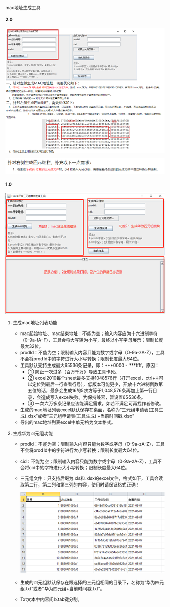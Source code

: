 mac地址生成工具

#### 2.0

![2.0需求.png](src/resources/static/image/2.0需求.png)

![2.0补充需求.png](src/resources/static/image/2.0补充需求.png)


#### 1.0

![MacGenerator.png](/src/resources/static/image/MacGenerator.png)

1. 生成mac地址列表功能
    - mac起始地址、mac结束地址：不能为空；输入内容应为十六进制字符（0-9a-fA-F），工具会将大写转为小写，最终以小写字母展示；限制长度最大32位。
    - prodId：不能为空；限制输入内容只能为数字或字母（0-9a-zA-Z），工具不会将prodId中的字符进行大小写转换；限制长度最大64位。
    - 工具默认支持生成最大65536条记录，即：***0000 - ***ffff。原因：
        - ① 防止一次过多（百万千万）导致工具卡死。
        - ② excel2010每个sheet最多支持1048576行（打开excel，ctrl+↓可以定位到最后一行查看行号），低版本可能更少，开放十六进制倒数第五位的话，最多会生成16的5次方等于1,048,576条再加上第一行目录，会造成写入excel失败。为保持兼容，暂设置65536条。
        - ③ 一次六万多条记录应该能满足需求。如若不满足可再找作者修改。
    - 生成的mac地址列表excel默认保存在桌面，名称为“三元组申请表(工具生成).xlsx”或者“三元组申请表(工具生成) +当前时间戳.xlsx”
    - 导出的mac地址列表excel中单元格为文本格式。

    
2. 生成华为四元组功能
    - prodId：不能为空；限制输入内容只能为数字或字母（0-9a-zA-Z），工具不会将prodId中的字符进行大小写转换；限制长度最大64位。
    - cid：不能为空；限制输入内容只能为数字或字母（0-9a-zA-Z），工具不会将cid中的字符进行大小写转换；限制长度最大64位。
    - 三元组文件：只支持后缀为.xls和.xlsx的excel文件，格式如下，工具会读取第二行，第二列和第三列的内容，使用时请保证格式正确！
        
        ![三元组.png](/src/resources/static/image/三元组.png)
        
    - 生成的四元组默认保存在跟选择的三元组相同的目录下，名称为“华为四元组.txt”或者“华为四元组+当前时间戳.txt”。
    - Txt文本中内容间以tab键分割。


